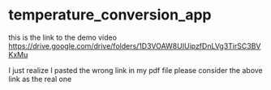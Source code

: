 # temperature_conversion_app

this is the link to the demo video
https://drive.google.com/drive/folders/1D3VOAW8UIUipzfDnLVg3TirSC3BVKxMu

I just realize I pasted the wrong link in my pdf file 
please consider the above link as the real one
